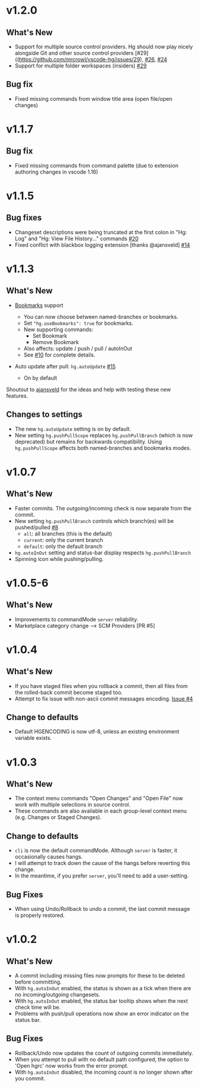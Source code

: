 
**v1.2.0**
=============================================

## What's New
  - Support for multiple source control providers.  Hg should now play nicely alongside Git and other source control providers [#29]((https://github.com/mrcrowl/vscode-hg/issues/29), [#26](https://github.com/mrcrowl/vscode-hg/issues/26), [#24](https://github.com/mrcrowl/vscode-hg/issues/24)
  - Support for multiple folder workspaces (insiders) [#29](https://github.com/mrcrowl/vscode-hg/issues/29)

## Bug fix
  - Fixed missing commands from window title area (open file/open changes)

**v1.1.7**
=============================================

## Bug fix
  - Fixed missing commands from command palette (due to extension authoring changes in vscode 1.16)

**v1.1.5**
=============================================

## Bug fixes
  - Changeset descriptions were being truncated at the first colon in "Hg: Log" and "Hg: View File History..." commands [#20](https://github.com/mrcrowl/vscode-hg/issues/20)
  - Fixed conflict with blackbox logging extension [thanks @ajansveld] [#14](https://github.com/mrcrowl/vscode-hg/issues/14)

**v1.1.3**
=============================================

## What's New
  - [Bookmarks](https://www.mercurial-scm.org/wiki/Bookmarks) support
    - You can now choose between named-branches or bookmarks.
    - Set `"hg.useBookmarks": true` for bookmarks.
    - New supporting commands: 
      - Set Bookmark
      - Remove Bookmark
    - Also affects: update / push / pull / autoInOut
    - See [#10](https://github.com/mrcrowl/vscode-hg/issues/10) for complete details.

  - Auto update after pull: `hg.autoUpdate` [#15](https://github.com/mrcrowl/vscode-hg/issues/15)
    - On by default

  Shoutout to [ajansveld](https://github.com/ajansveld) for the ideas and help with testing these new features.

## Changes to settings
  - The new `hg.autoUpdate` setting is on by default.
  - New setting `hg.pushPullScope` replaces `hg.pushPullBranch` (which is now deprecated) but remains for backwards compatibility. Using `hg.pushPullScope` affects both named-branches and bookmarks modes.

**v1.0.7**
=============================================

## What's New
  - Faster commits. The outgoing/incoming check is now separate from the commit.
  - New setting `hg.pushPullBranch` controls which branch(es) will be pushed/pulled [#8](https://github.com/mrcrowl/vscode-hg/issues/8)
    - `all`: all branches (this is the default)
    - `current`: only the current branch
    - `default`: only the default branch
  - `hg.autoInOut` setting and status-bar display respects `hg.pushPullBranch` 
  - Spinning icon while pushing/pulling.

**v1.0.5-6**
=============================================

## What's New
  - Improvements to commandMode `server` reliability.
  - Marketplace category change --> SCM Providers [PR #5]

**v1.0.4**
=============================================

## What's New
  - If you have staged files when you rollback a commit, then all files from the rolled-back commit become staged too.
  - Attempt to fix issue with non-ascii commit messages encoding. [Issue #4](https://github.com/mrcrowl/vscode-hg/issues/4)
  
## Change to defaults
  - Default HGENCODING is now utf-8, unless an existing environment variable exists.

**v1.0.3**
=============================================

## What's New
  - The context menu commands "Open Changes" and "Open File" now work with multiple selections in source control.
  - These commands are also available in each group-level context menu (e.g. Changes or Staged Changes).

## Change to defaults
  - `cli` is now the default commandMode.  Although `server` is faster, it occasionally causes hangs.
  - I will attempt to track down the cause of the hangs before reverting this change.
  - In the meantime, if you prefer `server`, you'll need to add a user-setting.

## Bug Fixes
  - When using Undo/Rollback to undo a commit, the last commit message is properly restored.

**v1.0.2**
=============================================

## What's New
  - A commit including missing files now prompts for these to be deleted before committing.
  - With `hg.autoInOut` enabled, the status is shown as a tick when there are no incoming/outgoing changesets.
  - With `hg.autoInOut` enabled, the status bar tooltip shows when the next check time will be.
  - Problems with push/pull operations now show an error indicator on the status bar.

## Bug Fixes
  - Rollback/Undo now updates the count of outgoing commits immediately.
  - When you attempt to pull with no default path configured, the option to 'Open hgrc' now works from the error prompt. 
  - With `hg.autoInOut` disabled, the incoming count is no longer shown after you commit.